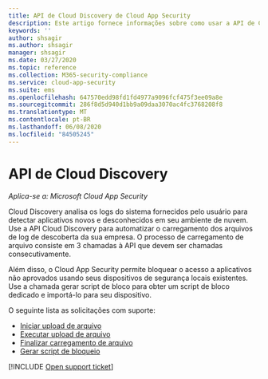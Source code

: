 ```yaml
---
title: API de Cloud Discovery de Cloud App Security
description: Este artigo fornece informações sobre como usar a API de Cloud Discovery.
keywords: ''
author: shsagir
ms.author: shsagir
manager: shsagir
ms.date: 03/27/2020
ms.topic: reference
ms.collection: M365-security-compliance
ms.service: cloud-app-security
ms.suite: ems
ms.openlocfilehash: 647570edd98fd1fd4977a9096fcf475f3ee09a8e
ms.sourcegitcommit: 286f8d5d940d1bb9a09daa3070ac4fc3768208f8
ms.translationtype: MT
ms.contentlocale: pt-BR
ms.lasthandoff: 06/08/2020
ms.locfileid: "84505245"
---
```

# <a name="cloud-discovery-api"></a>API de Cloud Discovery

*Aplica-se a: Microsoft Cloud App Security*

Cloud Discovery analisa os logs do sistema fornecidos pelo usuário para detectar aplicativos novos e desconhecidos em seu ambiente de nuvem. Use a API Cloud Discovery para automatizar o carregamento dos arquivos de log de descoberta da sua empresa. O processo de carregamento de arquivo consiste em 3 chamadas à API que devem ser chamadas consecutivamente.

Além disso, o Cloud App Security permite bloquear o acesso a aplicativos não aprovados usando seus dispositivos de segurança locais existentes. Use a chamada gerar script de bloco para obter um script de bloco dedicado e importá-lo para seu dispositivo.

O seguinte lista as solicitações com suporte:

- [Iniciar upload de arquivo](api-discovery-initiate.md)
- [Executar upload de arquivo](api-discovery-perform.md)
- [Finalizar carregamento de arquivo](api-discovery-finalize.md)
- [Gerar script de bloqueio](api-discovery-script.md)

[!INCLUDE [Open support ticket](includes/support.md)]
